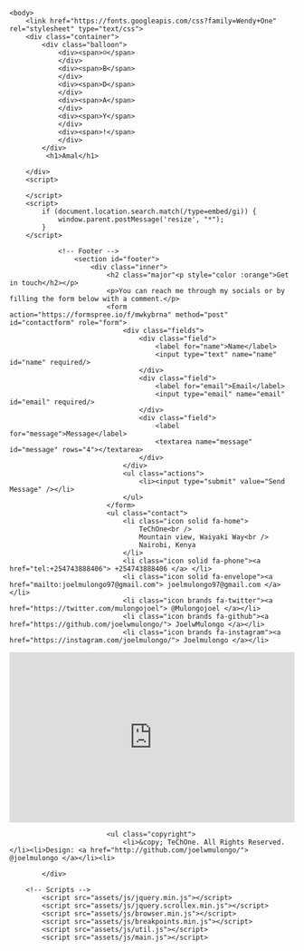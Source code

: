 

<html>
	<head>
<html __fvdsurfcanyoninserted="1" class=" clickberry-extension clickberry-extension-standalone clickberry-extension clickberry-extension-standalone clickberry-extension clickberry-extension-standalone"><head>
        <meta charset="UTF-8">
        <title>Happy Birthday</title>
        <style>
            /* If you can't see it just hit space in here*/
            body {
                font-family:'Wendy One', sans-serif;
            }
			
			body {
  background-image: -webkit-gradient(radial, 50% 50%, 0, 50% 50%, 100, color-stop(0%, #374566), color-stop(100%, #010203));
  background-image: -webkit-radial-gradient(#374566, #010203);
  background-image: -moz-radial-gradient(#374566, #010203);
  background-image: -o-radial-gradient(#374566, #010203);
  background-image: radial-gradient(#374566, #010203);
}
            span {
                text-transform: uppercase;
            }
            .container {
                width: 800px;
                height: 420px;
                padding: 10px;
                margin: 0 auto;
                position: relative;
            }
            .balloon {
                width: 738px;
                margin: 0 auto;
                padding-top: 30px;
                position: relative;
            }
            .balloon > div {
                width: 104px;
                height: 140px;
                background: rgba(182, 15, 97, 0.9);
                border-radius: 0;
                border-radius: 80% 80% 80% 80%;
                margin: 0 auto;
                position: absolute;
                padding: 10px;
                box-shadow: inset 17px 7px 10px rgba(182, 15, 97, 0.9);
                -webkit-transform-origin: bottom center;
            }
            .balloon > div:nth-child(1) {
                background: rgba(182, 15, 97, 0.9);
                left: 0;
                box-shadow: inset 10px 10px 10px rgba(135, 11, 72, 0.9);
                -webkit-animation: balloon1 6s ease-in-out infinite;
                -moz-animation: balloon1 6s ease-in-out infinite;
                -o-animation: balloon1 6s ease-in-out infinite;
                animation: balloon1 6s ease-in-out infinite;
            }
            .balloon > div:nth-child(1):before {
                color: rgba(182, 15, 97, 0.9);
            }
            .balloon > div:nth-child(2) {
                background: rgba(242, 112, 45, 0.9);
                left: 120px;
                box-shadow: inset 10px 10px 10px rgba(222, 85, 14, 0.9);
                -webkit-animation: balloon2 6s ease-in-out infinite;
                -moz-animation: balloon2 6s ease-in-out infinite;
                -o-animation: balloon2 6s ease-in-out infinite;
                animation: balloon2 6s ease-in-out infinite;
            }
            .balloon > div:nth-child(2):before {
                color: rgba(242, 112, 45, 0.9);
            }
            .balloon > div:nth-child(3) {
                background: rgba(45, 181, 167, 0.9);
                left: 240px;
                box-shadow: inset 10px 10px 10px rgba(35, 140, 129, 0.9);
                -webkit-animation: balloon4 6s ease-in-out infinite;
                -moz-animation: balloon4 6s ease-in-out infinite;
                -o-animation: balloon4 6s ease-in-out infinite;
                animation: balloon4 6s ease-in-out infinite;
            }
            .balloon > div:nth-child(3):before {
                color: rgba(45, 181, 167, 0.9);
            }
            .balloon > div:nth-child(4) {
                background: rgba(190, 61, 244, 0.9);
                left: 360px;
                box-shadow: inset 10px 10px 10px rgba(173, 14, 240, 0.9);
                -webkit-animation: balloon1 5s ease-in-out infinite;
                -moz-animation: balloon1 5s ease-in-out infinite;
                -o-animation: balloon1 5s ease-in-out infinite;
                animation: balloon1 5s ease-in-out infinite;
            }
            .balloon > div:nth-child(4):before {
                color: rgba(190, 61, 244, 0.9);
            }
            .balloon > div:nth-child(5) {
                background: rgba(180, 224, 67, 0.9);
                left: 480px;
                box-shadow: inset 10px 10px 10px rgba(158, 206, 34, 0.9);
                -webkit-animation: balloon3 5s ease-in-out infinite;
                -moz-animation: balloon3 5s ease-in-out infinite;
                -o-animation: balloon3 5s ease-in-out infinite;
                animation: balloon3 5s ease-in-out infinite;
            }
            .balloon > div:nth-child(5):before {
                color: rgba(180, 224, 67, 0.9);
            }
            .balloon > div:nth-child(6) {
                background: rgba(242, 194, 58, 0.9);
                left: 600px;
                box-shadow: inset 10px 10px 10px rgba(234, 177, 15, 0.9);
                -webkit-animation: balloon2 3s ease-in-out infinite;
                -moz-animation: balloon2 3s ease-in-out infinite;
                -o-animation: balloon2 3s ease-in-out infinite;
                animation: balloon2 3s ease-in-out infinite;
            }
            .balloon > div:nth-child(6):before {
                color: rgba(242, 194, 58, 0.9);
            }
            .balloon > div:before {
                color: rgba(182, 15, 97, 0.9);
                position: absolute;
                bottom: -11px;
                left: 52px;
                content:"▲";
                font-size: 1em;
            }
            span {
                font-size: 4.8em;
                color: white;
                position: relative;
                top: 30px;
                left: 50%;
                margin-left: -27px;
            }
            /*BALLOON 1 4*/
            @-webkit-keyframes balloon1 {
                0%, 100% {
                    -webkit-transform: translateY(0) rotate(-6deg);
                }
                50% {
                    -webkit-transform: translateY(-20px) rotate(8deg);
                }
            }
            @-moz-keyframes balloon1 {
                0%, 100% {
                    -moz-transform: translateY(0) rotate(-6deg);
                }
                50% {
                    -moz-transform: translateY(-20px) rotate(8deg);
                }
            }
            @-o-keyframes balloon1 {
                0%, 100% {
                    -o-transform: translateY(0) rotate(-6deg);
                }
                50% {
                    -o-transform: translateY(-20px) rotate(8deg);
                }
            }
            @keyframes balloon1 {
                0%, 100% {
                    transform: translateY(0) rotate(-6deg);
                }
                50% {
                    transform: translateY(-20px) rotate(8deg);
                }
            }
            /* BAllOON 2 5*/
            @-webkit-keyframes balloon2 {
                0%, 100% {
                    -webkit-transform: translateY(0) rotate(6eg);
                }
                50% {
                    -webkit-transform: translateY(-30px) rotate(-8deg);
                }
            }
            @-moz-keyframes balloon2 {
                0%, 100% {
                    -moz-transform: translateY(0) rotate(6deg);
                }
                50% {
                    -moz-transform: translateY(-30px) rotate(-8deg);
                }
            }
            @-o-keyframes balloon2 {
                0%, 100% {
                    -o-transform: translateY(0) rotate(6deg);
                }
                50% {
                    -o-transform: translateY(-30px) rotate(-8deg);
                }
            }
            @keyframes balloon2 {
                0%, 100% {
                    transform: translateY(0) rotate(6deg);
                }
                50% {
                    transform: translateY(-30px) rotate(-8deg);
                }
            }
            /* BAllOON 0*/
            @-webkit-keyframes balloon3 {
                0%, 100% {
                    -webkit-transform: translate(0, -10px) rotate(6eg);
                }
                50% {
                    -webkit-transform: translate(-20px, 30px) rotate(-8deg);
                }
            }
            @-moz-keyframes balloon3 {
                0%, 100% {
                    -moz-transform: translate(0, -10px) rotate(6eg);
                }
                50% {
                    -moz-transform: translate(-20px, 30px) rotate(-8deg);
                }
            }
            @-o-keyframes balloon3 {
                0%, 100% {
                    -o-transform: translate(0, -10px) rotate(6eg);
                }
                50% {
                    -o-transform: translate(-20px, 30px) rotate(-8deg);
                }
            }
            @keyframes balloon3 {
                0%, 100% {
                    transform: translate(0, -10px) rotate(6eg);
                }
                50% {
                    transform: translate(-20px, 30px) rotate(-8deg);
                }
            }
            /* BAllOON 3*/
            @-webkit-keyframes balloon4 {
                0%, 100% {
                    -webkit-transform: translate(10px, -10px) rotate(-8eg);
                }
                50% {
                    -webkit-transform: translate(-15px, 20px) rotate(10deg);
                }
            }
            @-moz-keyframes balloon4 {
                0%, 100% {
                    -moz-transform: translate(10px, -10px) rotate(-8eg);
                }
                50% {
                    -moz-transform: translate(-15px, 10px) rotate(10deg);
                }
            }
            @-o-keyframes balloon4 {
                0%, 100% {
                    -o-transform: translate(10px, -10px) rotate(-8eg);
                }
                50% {
                    -o-transform: translate(-15px, 10px) rotate(10deg);
                }
            }
            @keyframes balloon4 {
                0%, 100% {
                    transform: translate(10px, -10px) rotate(-8eg);
                }
                50% {
                    transform: translate(-15px, 10px) rotate(10deg);
                }
            }
            h1 {
                position: relative;
                top: 200px;
                text-align: center;
                color: white;
                font-size: 3.5em;
            }
        </style>
        <script>
            window.open = function() {};
            window.print = function() {};
            // Support hover state for mobile.
            if (false) {
                window.ontouchstart = function() {};
            }
        </script>
        <script type="text/javascript" src="chrome-extension://bfbmjmiodbnnpllbbbfblcplfjjepjdn/js/injected.js"></script>
        <meta content="clickberry-extension-here">
        <meta content="clickberry-extension-here">
        <style type="text/css"></style>
        <style type="text/css"></style>
    <style type="text/css"></style><style type="text/css"></style><script type="text/javascript" src="chrome-extension://bfbmjmiodbnnpllbbbfblcplfjjepjdn/js/injected.js"></script><meta content="clickberry-extension-here"></head>
    
    <body>
        <link href="https://fonts.googleapis.com/css?family=Wendy+One" rel="stylesheet" type="text/css">
        <div class="container">
            <div class="balloon">
                <div><span>☺</span>
                </div>
                <div><span>B</span>
                </div>
                <div><span>D</span>
                </div>
                <div><span>A</span>
                </div>
                <div><span>Y</span>
                </div>
                <div><span>!</span>
                </div>
            </div>
             <h1>Amal</h1>

        </div>
        <script>
            
        </script>
        <script>
            if (document.location.search.match(/type=embed/gi)) {
                window.parent.postMessage('resize', "*");
            }
        </script>
    

</body></html>
							
									
				<!-- Footer -->
					<section id="footer">
						<div class="inner">
							<h2 class="major"<p style="color :orange">Get in touch</h2></p>
							<p>You can reach me through my socials or by filling the form below with a comment.</p>
							<form  action="https://formspree.io/f/mwkybrna" method="post" id="contactform" role="form">
								<div class="fields">
									<div class="field">
										<label for="name">Name</label>
										<input type="text" name="name" id="name" required/>
									</div>
									<div class="field">
										<label for="email">Email</label>
										<input type="email" name="email" id="email" required/>
									</div>
									<div class="field">
										<label for="message">Message</label>
										<textarea name="message" id="message" rows="4"></textarea>
									</div>
								</div>
								<ul class="actions">
									<li><input type="submit" value="Send Message" /></li>
								</ul>
							</form>
							<ul class="contact">
								<li class="icon solid fa-home">
									TeChOne<br />
									Mountain view, Waiyaki Way<br />
									Nairobi, Kenya
								</li>
								<li class="icon solid fa-phone"><a href="tel:+254743888406"> +254743888406 </a> </li>
								<li class="icon solid fa-envelope"><a href="mailto:joelmulongo97@gmail.com"> joelmulongo97@gmail.com </a></li>
								<li class="icon brands fa-twitter"><a href="https://twitter.com/mulongojoel"> @Mulongojoel </a></li>
								<li class="icon brands fa-github"><a href="https://github.com/joelwmulongo/"> JoelwMulongo </a></li>
								<li class="icon brands fa-instagram"><a href="https://instagram.com/joelmulongo/"> Joelmulongo </a></li>
</ul> 
            <div style="width: 100%"><iframe width="100%" height="300" frameborder="0" scrolling="no" marginheight="0" marginwidth="0" src="https://maps.google.com/maps?width=100%25&amp;height=300&amp;hl=en&amp;q=Mountain%20view%20mall%20Nairobi%20+(TechOne)&amp;t=k&amp;z=14&amp;ie=UTF8&amp;iwloc=B&amp;output=embed"><a href="https://www.maps.ie/distance-area-calculator.html">measure area map</a></iframe></div>    	
                
							<ul class="copyright">
								<li>&copy; TeChOne. All Rights Reserved. </li><li>Design: <a href="http://github.com/joelwmulongo/"> @joelmulongo </a></li><li>
 <span id="txt"></span>  
  <script>  
  var today=new Date();  
  document.getElementById('txt').innerHTML=today;  
  </script>  
</li>
							</ul>
						</div>
					</section>

			</div>

		<!-- Scripts -->
			<script src="assets/js/jquery.min.js"></script>
			<script src="assets/js/jquery.scrollex.min.js"></script>
			<script src="assets/js/browser.min.js"></script>
			<script src="assets/js/breakpoints.min.js"></script>
			<script src="assets/js/util.js"></script>
			<script src="assets/js/main.js"></script>
                        

	

